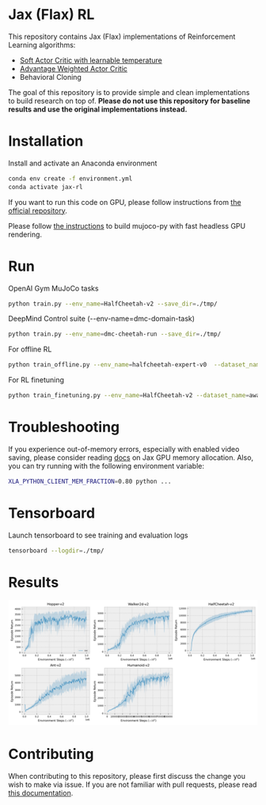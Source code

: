 # Jax (Flax) RL

This repository contains Jax (Flax) implementations of Reinforcement Learning algorithms:

* [Soft Actor Critic with learnable temperature](https://arxiv.org/abs/1812.05905)
* [Advantage Weighted Actor Critic](https://arxiv.org/abs/2006.09359)
* Behavioral Cloning

The goal of this repository is to provide simple and clean implementations to build research on top of. **Please do not use this repository for baseline results and use the original implementations instead.**

# Installation

Install and activate an Anaconda environment
```bash
conda env create -f environment.yml 
conda activate jax-rl
```

If you want to run this code on GPU, please follow instructions from [the official repository](https://github.com/google/jax).

Please follow [the instructions](https://github.com/openai/mujoco-py/pull/583/files) to build mujoco-py with fast headless GPU rendering.

# Run

OpenAI Gym MuJoCo tasks

```bash
python train.py --env_name=HalfCheetah-v2 --save_dir=./tmp/
```

DeepMind Control suite (--env-name=dmc-domain-task)

```bash
python train.py --env_name=dmc-cheetah-run --save_dir=./tmp/
```

For offline RL

```bash
python train_offline.py --env_name=halfcheetah-expert-v0  --dataset_name=d4rl --save_dir=./tmp/
```

For RL finetuning

```bash
python train_finetuning.py --env_name=HalfCheetah-v2 --dataset_name=awac --save_dir=./tmp/
```

# Troubleshooting

If you experience out-of-memory errors, especially with enabled video saving, please consider reading [docs](https://jax.readthedocs.io/en/latest/gpu_memory_allocation.html#gpu-memory-allocation) on Jax GPU memory allocation. Also, you can try running with the following environment variable:

```bash
XLA_PYTHON_CLIENT_MEM_FRACTION=0.80 python ...
```

# Tensorboard

Launch tensorboard to see training and evaluation logs

```bash
tensorboard --logdir=./tmp/
```

# Results

![gym](./learning_curves/images/results.png)

# Contributing

When contributing to this repository, please first discuss the change you wish to make via issue. If you are not familiar with pull requests, please read [this documentation](https://opensource.com/article/19/7/create-pull-request-github).
